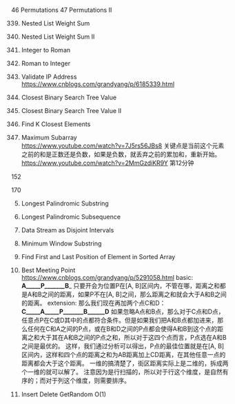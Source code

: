 46 Permutations
47 Permutations II

339. Nested List Weight Sum  

364. Nested List Weight Sum II

12. Integer to Roman
13. Roman to Integer 

468. Validate IP Address
https://www.cnblogs.com/grandyang/p/6185339.html 

270. Closest Binary Search Tree Value 
272. Closest Binary Search Tree Value II 
658. Find K Closest Elements  

53. Maximum Subarray  
https://www.youtube.com/watch?v=7J5rs56JBs8
关键点是当前这个元素之前的和是正数还是负数，如果是负数，就丢弃之前的累加和，重新开始。
https://www.youtube.com/watch?v=2MmGzdiKR9Y 
第12分钟  

152


170 

5. Longest Palindromic Substring
516. Longest Palindromic Subsequence
352. Data Stream as Disjoint Intervals 


76. Minimum Window Substring 
34. Find First and Last Position of Element in Sorted Array
296. Best Meeting Point 
https://www.cnblogs.com/grandyang/p/5291058.html 
basic: ______A_____P_______B_______ 
只要开会为位置P在[A, B]区间内，不管在哪，距离之和都是A和B之间的距离，如果P不在[A, B]之间，那么距离之和就会大于A和B之间的距离。
extension: 那么我们现在再加两个点C和D：
______C_____A_____P_______B______D______
如果忽略A点和B点，那么对于C点和D点，任意点P在C或D其中的点都符合条件。但是如果我们把A和B点都加进来，那么任何在C和A之间的P点，或在B和D之间的P点都会使得A和B到这个点的距离之和大于其在A和B之间的P点之和，所以对于这四个点而言，P点选在A和B之间是最优的。
这样，我们通过分析可以得出，P点的最佳位置就是在[A, B]区间内，这样和四个点的距离之和为AB距离加上CD距离，在其他任意一点的距离都会大于这个距离。
一维的搞清楚了，街区距离实际上是二维的，拆成两个一维的就可以解了。
注意因为是行扫描的，所以对于行这个维度，是自然有序的；而对于列这个维度，则需要排序。

380. Insert Delete GetRandom O(1)


